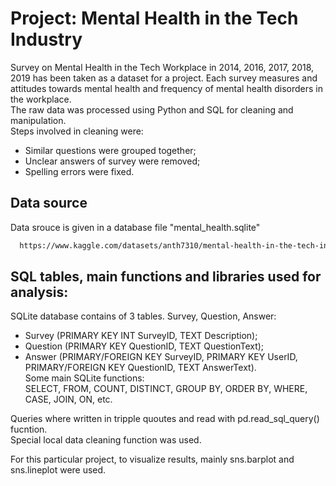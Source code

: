 
# Project: Mental Health in the Tech Industry

Survey on Mental Health in the Tech Workplace in 2014, 2016, 2017, 2018, 2019 has been taken as a dataset for a project. Each survey measures and attitudes towards mental health and frequency of mental health disorders in the workplace.  
The raw data was processed using Python and SQL for cleaning and manipulation.  
Steps involved in cleaning were:  
- Similar questions were grouped together;  
- Unclear answers of survey were removed;  
- Spelling errors were fixed.


## Data source

Data srouce is given in a database file "mental_health.sqlite"

```bash
  https://www.kaggle.com/datasets/anth7310/mental-health-in-the-tech-industry
```
    
## SQL tables, main functions and libraries used for analysis:

SQLite database contains of 3 tables. Survey, Question, Answer:  
- Survey (PRIMARY KEY INT SurveyID, TEXT Description);  
- Question (PRIMARY KEY QuestionID, TEXT QuestionText);  
- Answer (PRIMARY/FOREIGN KEY SurveyID, PRIMARY KEY UserID, PRIMARY/FOREIGN KEY QuestionID, TEXT AnswerText).  
Some main SQLite functions:  
SELECT, FROM, COUNT, DISTINCT, GROUP BY, ORDER BY, WHERE, CASE, JOIN, ON, etc.  

Queries where written in tripple quoutes and read with pd.read_sql_query() fucntion.  
Special local data cleaning function was used.  
  
For this particular project, to visualize results, mainly sns.barplot and sns.lineplot were used.